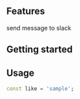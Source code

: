 ## Features

send message to slack
## Getting started

## Usage

```dart
const like = 'sample';
```
